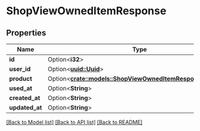 # ShopViewOwnedItemResponse

## Properties

Name | Type | Description | Notes
------------ | ------------- | ------------- | -------------
**id** | Option<**i32**> |  | [optional]
**user_id** | Option<[**uuid::Uuid**](uuid::Uuid.md)> |  | [optional]
**product** | Option<[**crate::models::ShopViewOwnedItemResponseProduct**](ShopViewOwnedItemResponseProduct.md)> |  | [optional]
**used_at** | Option<**String**> |  | [optional]
**created_at** | Option<**String**> |  | [optional]
**updated_at** | Option<**String**> |  | [optional]

[[Back to Model list]](../README.md#documentation-for-models) [[Back to API list]](../README.md#documentation-for-api-endpoints) [[Back to README]](../README.md)


